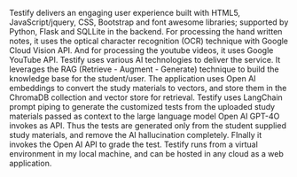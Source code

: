 Testify delivers an engaging user experience built with HTML5, JavaScript/jquery, CSS, Bootstrap and font awesome libraries; supported by Python, Flask and SQLLite in the backend. For processing the hand written notes, it uses the optical character recognition (OCR) technique with Google Cloud Vision API. And for processing the youtube videos, it uses Google YouTube API.
Testify uses various AI technologies to deliver the service. It leverages the RAG (Retrieve - Augment - Generate) technique to build the knowledge base for the student/user. The application uses Open AI embeddings to convert the study materials to vectors, and store them in the ChromaDB collection and vector store for retrieval. Testify uses LangChain prompt piping to generate the customized tests from the uploaded study materials passed as context to the large language model Open AI GPT-4O invokes as API. Thus the tests are generated only from the student supplied study materials, and remove the AI hallucination completely. FInally it invokes the Open AI API to grade the test.
Testify runs from a virtual environment in my local machine, and can be hosted in any cloud as a web application.
